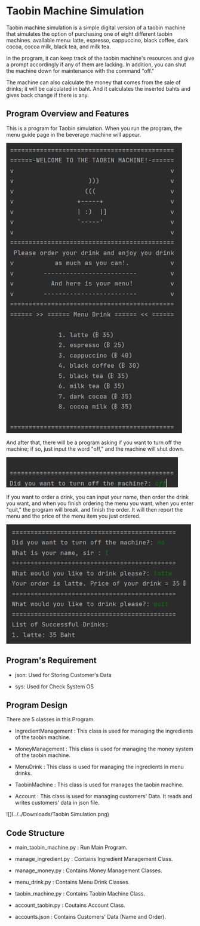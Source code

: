 # Taobin Machine Simulation

Taobin machine simulation is a simple digital version of a taobin machine that simulates the option of purchasing one of eight different taobin machines.
available menu: latte, espresso, cappuccino, black coffee, dark cocoa, cocoa milk, black tea, and milk tea.

In the program, it can keep track of the taobin machine's resources and give a prompt accordingly if any of them are lacking.
In addition, you can shut the machine down for maintenance with the command "off."

The machine can also calculate the money that comes from the sale of drinks; it will be calculated in baht.
And it calculates the inserted bahts and gives back change if there is any.
## Program Overview and Features
This is a program for Taobin simulation. When you run the program, the menu guide page in the beverage machine will appear.

![img_1.png](images/img_1.png)

And after that, there will be a program asking if you want to turn off the machine; if so, just input the word "off," and the machine will shut down.

![img_2.png](images/img_2.png)

If you want to order a drink, you can input your name, then order the drink you want, and when you finish ordering 
the menu you want, when you enter "quit," the program will break. and finish the order. It will then report the menu and 
the price of the menu item you just ordered.

![img_3.png](images/img_3.png)

## Program's Requirement

- json: Used for Storing Customer's Data


- sys: Used for Check System OS


## Program Design
There are 5 classes in this Program.

- IngredientManagement : This class is used for managing the ingredients of the taobin machine.


- MoneyManagement : This class is used for managing the money system of the taobin machine. 


- MenuDrink : This class is used for managing the ingredients in menu drinks.


- TaobinMachine : This class is used for manages the taobin machine.


- Account : This class is used for managing customers' Data. It reads and writes customers' data in json file.


![](../../Downloads/Taobin Simulation.png)


## Code Structure

- main_taobin_machine.py : Run Main Program.


- manage_ingredient.py : Contains Ingredient Management Class.


- manage_money.py : Contains Money Management Classes.


- menu_drink.py : Contains Menu Drink Classes.


- taobin_machine.py : Contains Taobin Machine Class.


- account_taobin.py : Coutains Account Class.


- accounts.json : Contains Customers' Data (Name and Order).